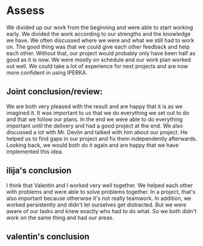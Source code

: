 # Assess
We divided up our work from the beginning and were able to start working early. We divided the work according to our strengths and the knowledge we have.
We often discussed where we were and what we still had to work on. The good thing was that we could give each other feedback and help each other. Without that, our project would probably only have been half as good as it is now.
We were mostly on schedule and our work plan worked out well. We could take a lot of experience for next projects and are now more confident in using IPERKA.

## Joint conclusion/review:
We are both very pleased with the result and are happy that it is as we imagined it. It was important to us that we do everything we set out to do and that we follow our plans. In the end we were able to do everything important until the delivery and had a good project at the end. We also discussed a lot with Mr. Devlin and talked with him about our project. He helped us to find gaps in our project and fix them independently afterwards. Looking back, we would both do it again and are happy that we have implemented this idea.

## ilija's conclusion
I think that Valentin and I worked very well together. We helped each other with problems and were able to solve problems together. In a project, that's also important because otherwise it's not really teamwork. In addition, we worked persistently and didn't let ourselves get distracted. But we were aware of our tasks and knew exactly who had to do what. So we both didn't work on the same thing and had our areas.

## valentin's conclusion
